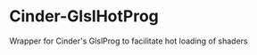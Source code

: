 Cinder-GlslHotProg
==================

Wrapper for Cinder's GlslProg to facilitate hot loading of shaders